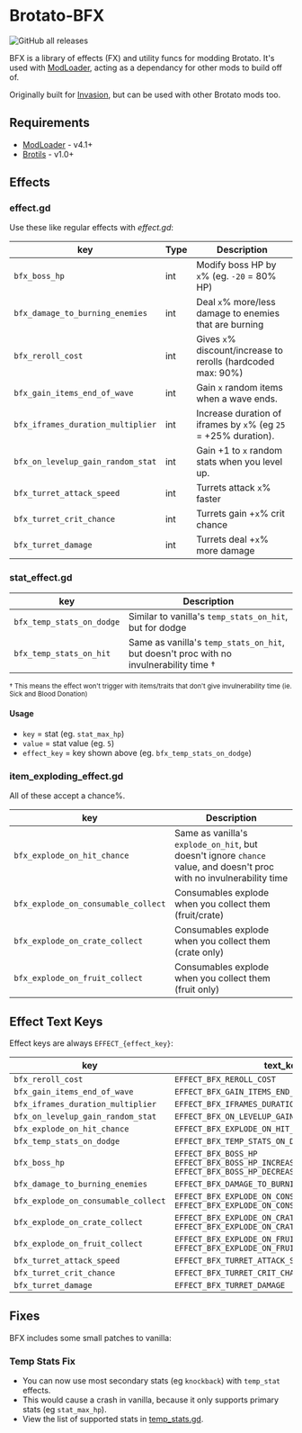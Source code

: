 # Brotato-BFX

![GitHub all releases](https://img.shields.io/github/downloads/BrotatoMods/Brotato-BFX/total)

BFX is a library of effects (FX) and utility funcs for modding Brotato. It's used with [ModLoader](https://github.com/BrotatoMods/Brotato-ModLoader), acting as a dependancy for other mods to build off of.

Originally built for [Invasion](https://github.com/BrotatoMods/Brotato-Invasion-Mod), but can be used with other Brotato mods too.

## Requirements

* [ModLoader](https://github.com/GodotModding/godot-mod-loader) - v4.1+
* [Brotils](https://github.com/BrotatoMods/Brotato-Brotils/) - v1.0+

## Effects

### effect.gd

Use these like regular effects with *effect.gd*:

| key   | Type | Description |
| ----- | ---- | ----------- |
| `bfx_boss_hp`                     | int | Modify boss HP by `x`% (eg. `-20` = 80% HP) |
| `bfx_damage_to_burning_enemies`   | int | Deal `x`% more/less damage to enemies that are burning |
| `bfx_reroll_cost`                 | int | Gives `x`% discount/increase to rerolls (hardcoded max: 90%) |
| `bfx_gain_items_end_of_wave`      | int | Gain `x` random items when a wave ends. |
| `bfx_iframes_duration_multiplier` | int | Increase duration of iframes by `x`% (eg `25` = +25% duration). |
| `bfx_on_levelup_gain_random_stat` | int | Gain +1 to `x` random stats when you level up. |
| `bfx_turret_attack_speed`         | int | Turrets attack `x`% faster |
| `bfx_turret_crit_chance`          | int | Turrets gain +`x`% crit chance |
| `bfx_turret_damage`               | int | Turrets deal +`x`% more damage |

### stat_effect.gd

| key   | Description |
| ----- | ----------- |
| `bfx_temp_stats_on_dodge` | Similar to vanilla's `temp_stats_on_hit`, but for dodge |
| `bfx_temp_stats_on_hit`   | Same as vanilla's `temp_stats_on_hit`, but doesn't proc with no invulnerability time † |

<small>† This means the effect won't trigger with items/traits that don't give invulnerability time (ie. Sick and Blood Donation)</small>

#### Usage

- `key` = stat (eg. `stat_max_hp`)
- `value` = stat value (eg. `5`)
- `effect_key` = key shown above (eg. `bfx_temp_stats_on_dodge`)

### item_exploding_effect.gd

All of these accept a chance%.

| key   | Description |
| ----- | ----------- |
| `bfx_explode_on_hit_chance`         | Same as vanilla's `explode_on_hit`, but doesn't ignore `chance` value, and doesn't proc with no invulnerability time |
| `bfx_explode_on_consumable_collect` | Consumables explode when you collect them (fruit/crate) |
| `bfx_explode_on_crate_collect`      | Consumables explode when you collect them (crate only) |
| `bfx_explode_on_fruit_collect`      | Consumables explode when you collect them (fruit only) |


## Effect Text Keys

Effect keys are always `EFFECT_{effect_key}`:

| key   | text_key   |
| ----- | ---------- |
| `bfx_reroll_cost`                   | `EFFECT_BFX_REROLL_COST` |
| `bfx_gain_items_end_of_wave`        | `EFFECT_BFX_GAIN_ITEMS_END_OF_WAVE`      |
| `bfx_iframes_duration_multiplier`   | `EFFECT_BFX_IFRAMES_DURATION_MULTIPLIER` |
| `bfx_on_levelup_gain_random_stat`   | `EFFECT_BFX_ON_LEVELUP_GAIN_RANDOM_STAT` |
| `bfx_explode_on_hit_chance`         | `EFFECT_BFX_EXPLODE_ON_HIT_CHANCE` |
| `bfx_temp_stats_on_dodge`           | `EFFECT_BFX_TEMP_STATS_ON_DODGE` |
| `bfx_boss_hp`                       | `EFFECT_BFX_BOSS_HP`<br>`EFFECT_BFX_BOSS_HP_INCREASE`<br>`EFFECT_BFX_BOSS_HP_DECREASE` |
| `bfx_damage_to_burning_enemies`     | `EFFECT_BFX_DAMAGE_TO_BURNING_ENEMIES` |
| `bfx_explode_on_consumable_collect` | `EFFECT_BFX_EXPLODE_ON_CONSUMABLE_COLLECT`<br>`EFFECT_BFX_EXPLODE_ON_CONSUMABLE_COLLECT_CHANCE` |
| `bfx_explode_on_crate_collect`      | `EFFECT_BFX_EXPLODE_ON_CRATE_COLLECT`<br>`EFFECT_BFX_EXPLODE_ON_CRATE_COLLECT_CHANCE` |
| `bfx_explode_on_fruit_collect`      | `EFFECT_BFX_EXPLODE_ON_FRUIT_COLLECT`<br>`EFFECT_BFX_EXPLODE_ON_FRUIT_COLLECT_CHANCE` |
| `bfx_turret_attack_speed`           | `EFFECT_BFX_TURRET_ATTACK_SPEED` |
| `bfx_turret_crit_chance`            | `EFFECT_BFX_TURRET_CRIT_CHANCE` |
| `bfx_turret_damage`                 | `EFFECT_BFX_TURRET_DAMAGE` |

## Fixes

BFX includes some small patches to vanilla:

### Temp Stats Fix

- You can now use most secondary stats (eg `knockback`) with `temp_stat` effects.
- This would cause a crash in vanilla, because it only supports primary stats (eg `stat_max_hp`).
- View the list of supported stats in [temp_stats.gd](root/mods-unpacked/Darkly77-BFX/extensions/singletons/temp_stats.gd).
